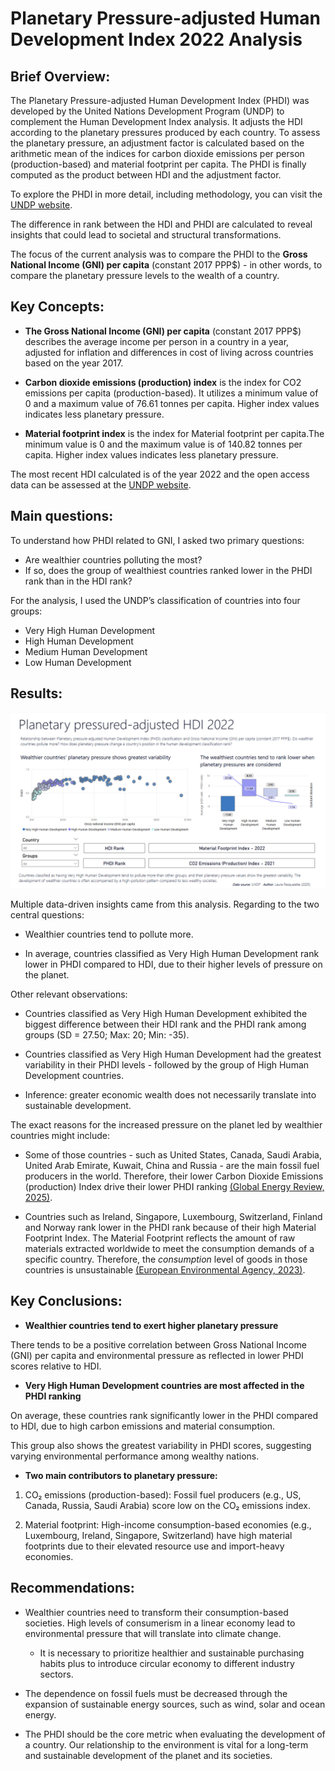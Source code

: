 # Planetary Pressure-adjusted Human Development Index 2022 Analysis

## **Brief Overview:**

The Planetary Pressure-adjusted Human Development Index (PHDI) was developed by the United Nations Development Program (UNDP) to complement the Human Development Index analysis. It adjusts the HDI according to the planetary pressures produced by each country. To assess the planetary pressure, an adjustment factor is calculated based on the arithmetic mean of the indices for carbon dioxide emissions per person (production-based) and material footprint per capita. The PHDI is finally computed as the product between HDI and the adjustment factor. 

To explore the PHDI in more detail, including methodology, you can visit the [UNDP website](https://hdr.undp.org/planetary-pressures-adjusted-human-development-index#/indicies/PHDI).

The difference in rank between the HDI and PHDI are calculated to reveal insights that could lead to societal and structural transformations. 

The focus of the current analysis was to compare the PHDI to the **Gross National Income (GNI) per capita** (constant 2017 PPP$) - in other words, to compare the planetary pressure levels to the wealth of a country.

## **Key Concepts:**

+	**The Gross National Income (GNI) per capita** (constant 2017 PPP$) describes the average income per person in a country in a year, adjusted for inflation and differences in cost of living across countries based on the year 2017.

+ **Carbon dioxide emissions (production) index** is the index for CO2 emissions per capita (production-based). It utilizes a minimum value of 0 and a maximum value of 76.61 tonnes per capita. Higher index values indicates less planetary pressure.

+ **Material footprint index** is the index for Material footprint per capita.The minimum value is 0 and the maximum value is of 140.82 tonnes per capita. Higher index values indicates less planetary pressure.

The most recent HDI calculated is of the year 2022 and the open access data can be assessed at the [UNDP website](https://hdr.undp.org/data-center/documentation-and-downloads).

## **Main questions:**

To understand how PHDI related to GNI, I asked two primary questions:

+ Are wealthier countries polluting the most?
+ If so, does the group of wealthiest countries ranked lower in the PHDI rank than in the HDI rank? 

For the analysis, I used the UNDP’s classification of countries into four groups:

+ Very High Human Development
+ High Human Development
+ Medium Human Development 
+ Low Human Development

## **Results:**

![Dashboard](https://github.com/lpasqualette/portfolioPHDI/blob/main/PHDIAnalysis.png)

Multiple data-driven insights came from this analysis. Regarding to the two central questions:

+ Wealthier countries tend to pollute more. 

+ In average, countries classified as Very High Human Development rank lower in PHDI compared to HDI, due to their higher levels of pressure on the planet.

Other relevant observations:

+ Countries classified as Very High Human Development exhibited the biggest difference between their HDI rank and the PHDI rank among groups (SD = 27.50; Max: 20; Min: -35). 

+ Countries classified as Very High Human Development had the greatest variability in their PHDI levels - followed by the group of High Human Development countries.

+ Inference: greater economic wealth does not necessarily translate into sustainable development. 

The exact reasons for the increased pressure on the planet led by wealthier countries might include:

+ Some of those countries - such as United States, Canada, Saudi Arabia, United Arab Emirate, Kuwait, China and Russia - are the main fossil fuel producers in the world. Therefore, their lower Carbon Dioxide Emissions (production) Index drive their lower PHDI ranking [(Global Energy Review, 2025)](https://www.iea.org/reports/global-energy-review-2025).

+ Countries such as Ireland, Singapore, Luxembourg, Switzerland, Finland and Norway rank lower in the PHDI rank because of their high Material Footprint Index. The Material Footprint reflects the amount of raw materials extracted worldwide to meet the consumption demands of a specific country. Therefore, the *consumption* level of goods in those countries is unsustainable [(European Environmental Agency, 2023)](https://www.eea.europa.eu/en/analysis/indicators/europes-material-footprint). 

## Key Conclusions:

+ **Wealthier countries tend to exert higher planetary pressure**

There tends to be a positive correlation between Gross National Income (GNI) per capita and environmental pressure as reflected in lower PHDI scores relative to HDI.

+ **Very High Human Development countries are most affected in the PHDI ranking**

On average, these countries rank significantly lower in the PHDI compared to HDI, due to high carbon emissions and material consumption.

This group also shows the greatest variability in PHDI scores, suggesting varying environmental performance among wealthy nations.

+ **Two main contributors to planetary pressure:**

1. CO₂ emissions (production-based): Fossil fuel producers (e.g., US, Canada, Russia, Saudi Arabia) score low on the CO₂ emissions index.

2. Material footprint: High-income consumption-based economies (e.g., Luxembourg, Ireland, Singapore, Switzerland) have high material footprints due to their elevated resource use and import-heavy economies.

## Recommendations:

+ Wealthier countries need to transform their consumption-based societies. High levels of consumerism in a linear economy lead to environmental pressure that will translate into climate change. 
    + It is necessary to prioritize healthier and sustainable purchasing habits plus to introduce circular economy to different industry sectors.
  
+ The dependence on fossil fuels must be decreased through the expansion of sustainable energy sources, such as wind, solar and ocean energy. 

+ The PHDI should be the core metric when evaluating the development of a country. Our relationship to the environment is vital for a long-term and sustainable development of the planet and its societies.
